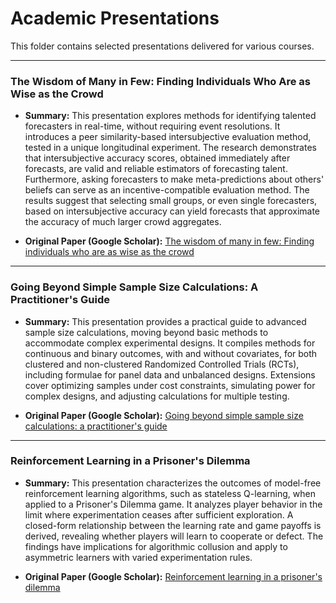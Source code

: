 # Academic Presentations

This folder contains selected presentations delivered for various courses. 

---

### The Wisdom of Many in Few: Finding Individuals Who Are as Wise as the Crowd

* **Summary:** This presentation explores methods for identifying talented forecasters in real-time, without requiring event resolutions. It introduces a peer similarity-based intersubjective evaluation method, tested in a unique longitudinal experiment. The research demonstrates that intersubjective accuracy scores, obtained immediately after forecasts, are valid and reliable estimators of forecasting talent. Furthermore, asking forecasters to make meta-predictions about others' beliefs can serve as an incentive-compatible evaluation method. The results suggest that selecting small groups, or even single forecasters, based on intersubjective accuracy can yield forecasts that approximate the accuracy of much larger crowd aggregates.

* **Original Paper (Google Scholar):** [The wisdom of many in few: Finding individuals who are as wise as the crowd](https://scholar.google.com/scholar?q=%22The+wisdom+of+many+in+few%3A+Finding+individuals+who+are+as+wise+as+the+crowd%22)

---

### Going Beyond Simple Sample Size Calculations: A Practitioner's Guide

* **Summary:** This presentation provides a practical guide to advanced sample size calculations, moving beyond basic methods to accommodate complex experimental designs. It compiles methods for continuous and binary outcomes, with and without covariates, for both clustered and non-clustered Randomized Controlled Trials (RCTs), including formulae for panel data and unbalanced designs. Extensions cover optimizing samples under cost constraints, simulating power for complex designs, and adjusting calculations for multiple testing.

* **Original Paper (Google Scholar):** [Going beyond simple sample size calculations: a practitioner's guide](https://scholar.google.com/scholar?q=%22Going+beyond+simple+sample+size+calculations%3A+a+practitioner%27s+guide%22)

---

### Reinforcement Learning in a Prisoner's Dilemma

* **Summary:** This presentation characterizes the outcomes of model-free reinforcement learning algorithms, such as stateless Q-learning, when applied to a Prisoner's Dilemma game. It analyzes player behavior in the limit where experimentation ceases after sufficient exploration. A closed-form relationship between the learning rate and game payoffs is derived, revealing whether players will learn to cooperate or defect. The findings have implications for algorithmic collusion and apply to asymmetric learners with varied experimentation rules.

* **Original Paper (Google Scholar):** [Reinforcement learning in a prisoner's dilemma](https://scholar.google.com/scholar?q=%22Reinforcement+learning+in+a+prisoner%27s+dilemma%22)
